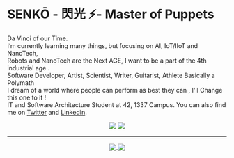 # SENKŌ - 閃光 ⚡- Master of Puppets

Da Vinci of our Time. </br>
I’m currently learning many things, but focusing on AI, IoT/IIoT and NanoTech,</br>
Robots and NanoTech are the Next AGE, I want to be a part of the 4th industrial age . </br>
Software Developer, Artist, Scientist, Writer, Guitarist, Athlete Basically a Polymath </br>
I dream of a world where people can perform as best they can , I'll Change this one to it !</br>
IT and Software Architecture Student at 42, 1337 Campus.
You can also find me on [Twitter](https://twitter.com/brija_jr) and [LinkedIn](https://linkedin.com/in/Mohammed-brija).

<p align="center">
    <a href="https://twitter.com/brija_jr"><img src="https://img.shields.io/twitter/follow/brija_jr?style=for-the-badge&logo=twitter&logoColor=ffffff&labelColor=1a1a1a&color=802000"></a>
    <a href="https://github.com/senkosupreme"><img src="https://img.shields.io/github/followers/senkosupreme?style=for-the-badge&logo=github&logoColor=ffffff&labelColor=1a1a1a&color=802000"></a>
</p>

---

<p align="center">

<a href="https://github.com/senkosupreme/senkosupreme">
  <img align="center" src="https://github-readme-stats.vercel.app/api?username=senkosupreme&include_all_commits=true&custom_title=Senkosupreme's+GitHub+Stats&hide=contribs&show_icons=true&line_height=32&count_private=true&title_color=ffffff&text_color=c9cacc&icon_color=b32d00&bg_color=1a1a1a" />
</a>

<a href="https://github.com/senkosupreme/senkosupreme">
  <img align="center" src="https://github-readme-stats.vercel.app/api/top-langs/?username=senkosupreme&hide_title=false&exclude_repo=senko.github.io&langs_count=3&layout=default&hide_border=false&bg_color=1a1a1a&text_color=c9cacc&title_color=ffffff" />
</a>

</p>
